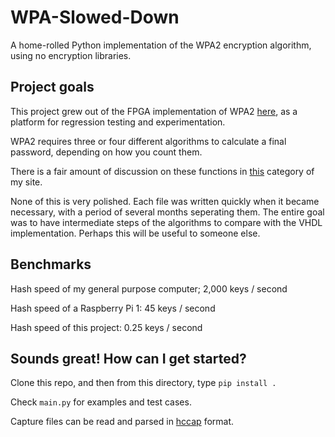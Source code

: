 # WPA-Slowed-Down
A home-rolled Python implementation of the WPA2 encryption algorithm, using no encryption libraries.

## Project goals
This project grew out of the FPGA implementation of WPA2 [here](https://github.com/JarrettR/FPGA-Cryptoparty), as a platform for regression testing and experimentation.

WPA2 requires three or four different algorithms to calculate a final password, depending on how you count them.

There is a fair amount of discussion on these functions in [this](http://jrainimo.com/build/?cat=6) category of my site.

None of this is very polished. Each file was written quickly when it became necessary, with a period of several months seperating them. The entire goal was to have intermediate steps of the algorithms to compare with the VHDL implementation.
Perhaps this will be useful to someone else.

## Benchmarks

Hash speed of my general purpose computer; 2,000 keys / second

Hash speed of a Raspberry Pi 1: 45 keys / second

Hash speed of this project: 0.25 keys / second

## Sounds great! How can I get started?

Clone this repo, and then from this directory, type `pip install .`

Check `main.py` for examples and test cases.

Capture files can be read and parsed in [hccap](https://hashcat.net/cap2hccap/) format.